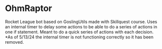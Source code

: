 # OhmRaptor
Rocket League bot based on GoslingUtils made with Skillquest course.
Uses an internal timer to delay some actions to be able to do a series of actions in one if statement.
Meant to do a quick series of actions with each decision.
*As of 5/13/24 the internal timer is not functioning correctly so it has been removed.

